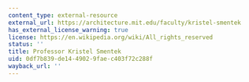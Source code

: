 ```yaml
---
content_type: external-resource
external_url: https://architecture.mit.edu/faculty/kristel-smentek
has_external_license_warning: true
license: https://en.wikipedia.org/wiki/All_rights_reserved
status: ''
title: Professor Kristel Smentek
uid: 0df7b839-de14-4902-9fae-c403f72c288f
wayback_url: ''
---
```

